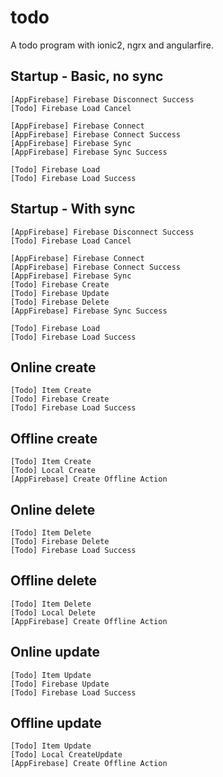 # todo
A todo program with ionic2, ngrx and angularfire.

## Startup - Basic, no sync
```
[AppFirebase] Firebase Disconnect Success
[Todo] Firebase Load Cancel

[AppFirebase] Firebase Connect
[AppFirebase] Firebase Connect Success
[AppFirebase] Firebase Sync
[AppFirebase] Firebase Sync Success

[Todo] Firebase Load
[Todo] Firebase Load Success
```

## Startup - With sync
```
[AppFirebase] Firebase Disconnect Success
[Todo] Firebase Load Cancel

[AppFirebase] Firebase Connect
[AppFirebase] Firebase Connect Success
[AppFirebase] Firebase Sync
[Todo] Firebase Create 
[Todo] Firebase Update
[Todo] Firebase Delete
[AppFirebase] Firebase Sync Success

[Todo] Firebase Load
[Todo] Firebase Load Success
```

## Online create
```
[Todo] Item Create 
[Todo] Firebase Create 
[Todo] Firebase Load Success
```

## Offline create
```
[Todo] Item Create
[Todo] Local Create
[AppFirebase] Create Offline Action 
```

## Online delete
```
[Todo] Item Delete 
[Todo] Firebase Delete 
[Todo] Firebase Load Success
```

## Offline delete
```
[Todo] Item Delete 
[Todo] Local Delete 
[AppFirebase] Create Offline Action 
```

## Online update
```
[Todo] Item Update 
[Todo] Firebase Update 
[Todo] Firebase Load Success
```

## Offline update
```
[Todo] Item Update
[Todo] Local CreateUpdate
[AppFirebase] Create Offline Action 
```
